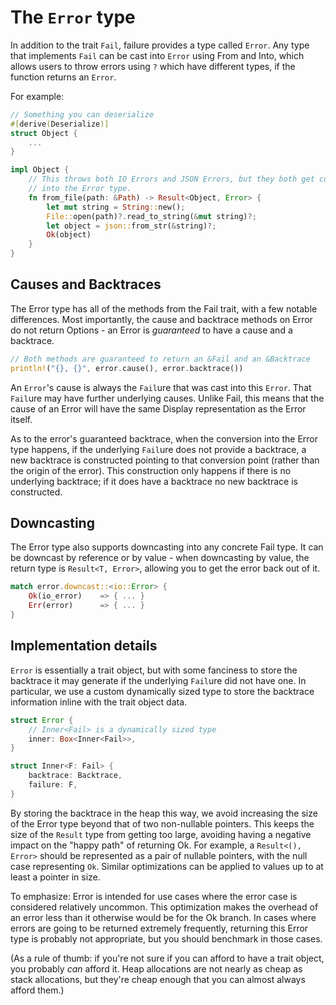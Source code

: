 # The `Error` type

In addition to the trait `Fail`, failure provides a type called `Error`. Any
type that implements `Fail` can be cast into `Error` using From and Into, which
allows users to throw errors using `?` which have different types, if the
function returns an `Error`.

For example:

```rust
// Something you can deserialize
#[derive(Deserialize)]
struct Object {
    ...
}

impl Object {
    // This throws both IO Errors and JSON Errors, but they both get converted
    // into the Error type.
    fn from_file(path: &Path) -> Result<Object, Error> {
        let mut string = String::new();
        File::open(path)?.read_to_string(&mut string)?;
        let object = json::from_str(&string)?;
        Ok(object)
    }
}
```

## Causes and Backtraces

The Error type has all of the methods from the Fail trait, with a few notable
differences. Most importantly, the cause and backtrace methods on Error do not
return Options - an Error is *guaranteed* to have a cause and a backtrace.

```rust
// Both methods are guaranteed to return an &Fail and an &Backtrace
println!("{}, {}", error.cause(), error.backtrace())
```

An `Error`'s cause is always the `Fail`ure that was cast into this `Error`.
That `Fail`ure may have further underlying causes. Unlike Fail, this means that
the cause of an Error will have the same Display representation as the Error
itself.

As to the error's guaranteed backtrace, when the conversion into the Error type
happens, if the underlying `Fail`ure does not provide a backtrace, a new
backtrace is constructed pointing to that conversion point (rather than the
origin of the error). This construction only happens if there is no underlying
backtrace; if it does have a backtrace no new backtrace is constructed.

## Downcasting

The Error type also supports downcasting into any concrete Fail type. It can be
downcast by reference or by value - when downcasting by value, the return type
is `Result<T, Error>`, allowing you to get the error back out of it.

```rust
match error.downcast::<io::Error> {
    Ok(io_error)    => { ... }
    Err(error)      => { ... }
}
```

## Implementation details

`Error` is essentially a trait object, but with some fanciness to store the
backtrace it may generate if the underlying `Fail`ure did not have one. In
particular, we use a custom dynamically sized type to store the backtrace
information inline with the trait object data.

```rust
struct Error {
    // Inner<Fail> is a dynamically sized type
    inner: Box<Inner<Fail>>,
}

struct Inner<F: Fail> {
    backtrace: Backtrace,
    failure: F,
}
```

By storing the backtrace in the heap this way, we avoid increasing the size of
the Error type beyond that of two non-nullable pointers. This keeps the size of
the `Result` type from getting too large, avoiding having a negative impact on
the "happy path" of returning Ok. For example, a `Result<(), Error>` should be
represented as a pair of nullable pointers, with the null case representing
`Ok`. Similar optimizations can be applied to values up to at least a pointer
in size.

To emphasize: Error is intended for use cases where the error case is
considered relatively uncommon. This optimization makes the overhead of an
error less than it otherwise would be for the Ok branch. In cases where errors
are going to be returned extremely frequently, returning this Error type is
probably not appropriate, but you should benchmark in those cases.

(As a rule of thumb: if you're not sure if you can afford to have a trait
object, you probably *can* afford it. Heap allocations are not nearly as cheap
as stack allocations, but they're cheap enough that you can almost always
afford them.)
